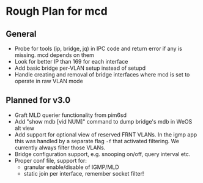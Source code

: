 Rough Plan for mcd
==================

General
-------

 - Probe for tools (ip, bridge, jq) in IPC code and return error if
   any is missing.  mcd depends on them
 - Look for better IP than 169 for each interface
 - Add basic bridge per-VLAN setup instead of setupd
 - Handle creating and removal of bridge interfaces where mcd is
   set to operate in raw VLAN mode


Planned for v3.0
----------------

 - Graft MLD querier functionality from pim6sd
 - Add "show mdb [vid NUM]" command to dump bridge's mdb in WeOS alt view
 - Add support for optional view of reserved FRNT VLANs.  In the igmp app
   this was handled by a separate flag `-f` that activated filtering.  We
   currently always filter those VLANs.
 - Bridge configuration support, e.g. snooping on/off, query interval etc.
 - Proper conf file, support for:
   - granular enable/disable of IGMP/MLD
   - static join per interface, remember socket filter!

